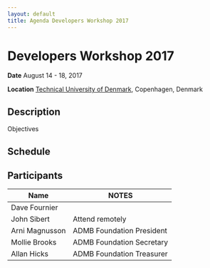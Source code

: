 ```yaml
---
layout: default
title: Agenda Developers Workshop 2017
---
```


# Developers Workshop 2017

__Date__ August 14 - 18, 2017

__Location__ [Technical University of Denmark](http://www.aqua.dtu.dk/), Copenhagen, Denmark

## Description

   Objectives

## Schedule

## Participants

__Name__ | __NOTES__
--- | ---
Dave Fournier |
John Sibert | Attend remotely
Arni Magnusson | ADMB Foundation President
Mollie Brooks | ADMB Foundation Secretary
Allan Hicks | ADMB Foundation Treasurer
